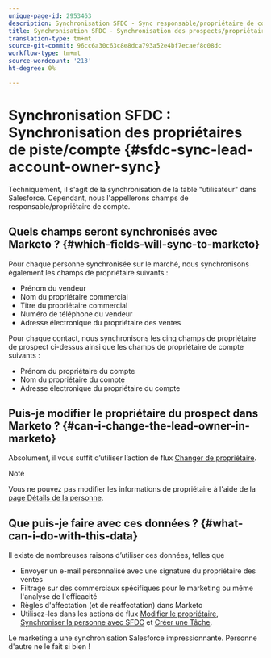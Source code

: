 ```yaml
---
unique-page-id: 2953463
description: Synchronisation SFDC - Sync responsable/propriétaire de compte - Documentation sur le marketing - Documentation du produit
title: Synchronisation SFDC - Synchronisation des prospects/propriétaires de comptes
translation-type: tm+mt
source-git-commit: 96cc6a30c63c8e8dca793a52e4bf7ecaef8c08dc
workflow-type: tm+mt
source-wordcount: '213'
ht-degree: 0%

---
```



# Synchronisation SFDC : Synchronisation des propriétaires de piste/compte {#sfdc-sync-lead-account-owner-sync}

Techniquement, il s&#39;agit de la synchronisation de la table &quot;utilisateur&quot; dans Salesforce. Cependant, nous l&#39;appellerons champs de responsable/propriétaire de compte.

## Quels champs seront synchronisés avec Marketo ? {#which-fields-will-sync-to-marketo}

Pour chaque personne synchronisée sur le marché, nous synchronisons également les champs de propriétaire suivants :

* Prénom du vendeur
* Nom du propriétaire commercial
* Titre du propriétaire commercial
* Numéro de téléphone du vendeur
* Adresse électronique du propriétaire des ventes

Pour chaque contact, nous synchronisons les cinq champs de propriétaire de prospect ci-dessus ainsi que les champs de propriétaire de compte suivants :

* Prénom du propriétaire du compte
* Nom du propriétaire du compte
* Adresse électronique du propriétaire du compte

## Puis-je modifier le propriétaire du prospect dans Marketo ? {#can-i-change-the-lead-owner-in-marketo}

Absolument, il vous suffit d’utiliser l’action de flux [Changer de propriétaire](../../../../product-docs/core-marketo-concepts/smart-campaigns/salesforce-flow-actions/change-owner.md).

>[!NOTE]
>
>Vous ne pouvez pas modifier les informations de propriétaire à l&#39;aide de la [page Détails de la personne](../../../../product-docs/core-marketo-concepts/smart-lists-and-static-lists/managing-people-in-smart-lists/using-the-person-detail-page.md).

## Que puis-je faire avec ces données ? {#what-can-i-do-with-this-data}

Il existe de nombreuses raisons d’utiliser ces données, telles que

* Envoyer un e-mail personnalisé avec une signature du propriétaire des ventes
* Filtrage sur des commerciaux spécifiques pour le marketing ou même l&#39;analyse de l&#39;efficacité
* Règles d&#39;affectation (et de réaffectation) dans Marketo
* Utilisez-les dans les actions de flux [Modifier le propriétaire](../../../../product-docs/core-marketo-concepts/smart-campaigns/salesforce-flow-actions/change-owner.md), [Synchroniser la personne avec SFDC](../../../../product-docs/core-marketo-concepts/smart-campaigns/salesforce-flow-actions/sync-person-to-sfdc.md) et [Créer une Tâche](../../../../product-docs/core-marketo-concepts/smart-campaigns/salesforce-flow-actions/create-task.md).

Le marketing a une synchronisation Salesforce impressionnante. Personne d&#39;autre ne le fait si bien !
